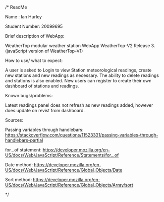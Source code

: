 /* ReadMe

Name : Ian Hurley

Student Number: 20099695

Brief description of WebApp:

WeatherTop modular weather station WebApp WeatherTop-V2 Release 3.(javaScript version of WeatherTop-V1)

How to use/ what to expect:

A user is asked to Login to view Station meteorological readings, create new stations and new readings as necessary. The ability to delete readings and stations is also enabled. New users can register to create their own dashboard of stations and readings.

Known bugs/problems:

Latest readings panel does not refresh as new readings added, however does update on revist from dashboard.

Sources:

Passing variables through handlebars: https://stackoverflow.com/questions/11523331/passing-variables-through-handlebars-partial

for...of statement: https://developer.mozilla.org/en-US/docs/Web/JavaScript/Reference/Statements/for...of

Date method: https://developer.mozilla.org/en-US/docs/Web/JavaScript/Reference/Global_Objects/Date

Sort method: https://developer.mozilla.org/en-US/docs/Web/JavaScript/Reference/Global_Objects/Array/sort

*/

